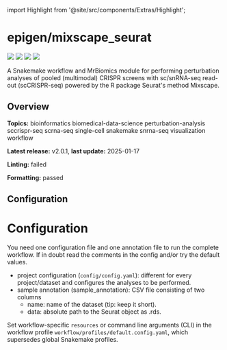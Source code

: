


  
import Highlight from '@site/src/components/Extras/Highlight';  

# epigen/mixscape_seurat
  
![](https://img.shields.io/github/license/epigen/mixscape_seurat?style=for-the-badge&label=license&logo=github)
![](https://img.shields.io/github/issues/epigen/mixscape_seurat?style=for-the-badge&label=issues&logo=github)
![](https://img.shields.io/github/stars/epigen/mixscape_seurat?style=for-the-badge&label=stars&logo=github)
![](https://img.shields.io/github/watchers/epigen/mixscape_seurat?style=for-the-badge&label=watchers&logo=github)  
  
A Snakemake workflow and MrBiomics module for performing perturbation analyses of pooled (multimodal) CRISPR screens with sc/snRNA-seq read-out (scCRISPR-seq) powered by the R package Seurat's method Mixscape.  

## Overview
  
**Topics:** <Highlight color='#b045a4'>bioinformatics</Highlight> <Highlight color='#b045a4'>biomedical-data-science</Highlight> <Highlight color='#b045a4'>perturbation-analysis</Highlight> <Highlight color='#b045a4'>sccrispr-seq</Highlight> <Highlight color='#b045a4'>scrna-seq</Highlight> <Highlight color='#b045a4'>single-cell</Highlight> <Highlight color='#b045a4'>snakemake</Highlight> <Highlight color='#b045a4'>snrna-seq</Highlight> <Highlight color='#b045a4'>visualization</Highlight> <Highlight color='#b045a4'>workflow</Highlight>  
  
**Latest release:** <Highlight color='#adadad'>v2.0.1</Highlight>, **last update:** <Highlight color='#adadad'>2025-01-17</Highlight>
  
**Linting:** <Highlight color='#da1b1b'>failed</Highlight>
  
**Formatting:** <Highlight color='#10b981'>passed</Highlight>

## Configuration
  
# Configuration

You need one configuration file and one annotation file to run the complete workflow. If in doubt read the comments in the config and/or try the default values.

- project configuration (`config/config.yaml`): different for every project/dataset and configures the analyses to be performed.
- sample annotation (sample_annotation): CSV file consisting of two columns
    -  name: name of the dataset (tip: keep it short).
    -  data: absolute path to the Seurat object as .rds.

Set workflow-specific `resources` or command line arguments (CLI) in the workflow profile `workflow/profiles/default.config.yaml`, which supersedes global Snakemake profiles.
